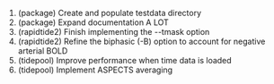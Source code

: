1) (package) Create and populate testdata directory
2) (package) Expand documentation A LOT
3) (rapidtide2) Finish implementing the --tmask option
4) (rapidtide2) Refine the biphasic (-B) option to account for negative arterial BOLD
5) (tidepool) Improve performance when time data is loaded
6) (tidepool) Implement ASPECTS averaging

